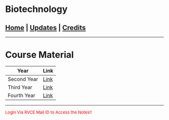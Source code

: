 # Biotechnology

## [Home](../main/index.md) | [Updates](../main/updates.md) | [Credits](../main/credits.md)

---

# Course Material

| Year            | Link                                                                                              |
| --------------------------- | ------------------------------------------------------------------------------------------------- |
| Second Year                 | [Link](https://drive.google.com/drive/folders/151ZzTqP66Bghw2Ktcc6vFgUDCLn4fPu7?usp=sharing)   |
| Third Year                  | [Link](https://drive.google.com/drive/folders/1DJKcWxjZ18y6WAY3jCf7OfcrL5UuDDF_?usp=sharing)   |
| Fourth Year                 | [Link](https://drive.google.com/drive/folders/1QmB7ZcL2J7xX9y8rP5K3V6Y0Z8nFfWc9?usp=sharing)   |

___
<p style="color:red; font-size:small;">
  Login Via RVCE Mail ID to Access the Notes!!
</p>




